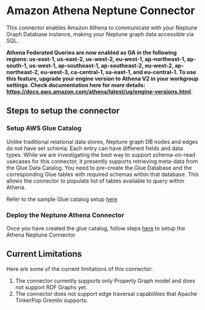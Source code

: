# Amazon Athena Neptune Connector

This connector enables Amazon Athena to communicate with your Neptune Graph Database instance, making your Neptune graph data accessible via SQL.

**Athena Federated Queries are now enabled as GA in the following regions: us-east-1, us-east-2, us-west-2, eu-west-1, ap-northeast-1, ap-south-1, us-west-1, ap-southeast-1, ap-southeast-2, eu-west-2, ap-northeast-2, eu-west-3, ca-central-1, sa-east-1, and eu-central-1. To use this feature, upgrade your engine version to Athena V2 in your workgroup settings. Check documentation here for more details: https://docs.aws.amazon.com/athena/latest/ug/engine-versions.html.**

## Steps to setup the connector

### Setup AWS Glue Catalog

Unlike traditional relational data stores, Neptune graph DB nodes and edges do not have set schema. Each entry can have different fields and data types. While we are investigating the best way to support schema-on-read usecases for this connector, it presently supports retrieving meta-data from the Glue Data Catalog. You need to pre-create the Glue Database and the corresponding Glue tables with required schemas within that database. This allows the connector to populate list of tables available to query within Athena. 

Refer to the sample Glue catalog setup [here](./aws-glue-sample-scripts)

### Deploy the Neptune Athena Connector

Once you have created the glue catalog, follow steps [here](./neptune-connector-setup) to setup the Athena Neptune Connector

## Current Limitations

Here are some of the current limitations of this connector:

1. The connector currently supports only Property Graph model and does not support RDF Graphs yet.
2. The connector does not support edge traversal capabilities that Apache TinkerPop Gremlin supports. 


